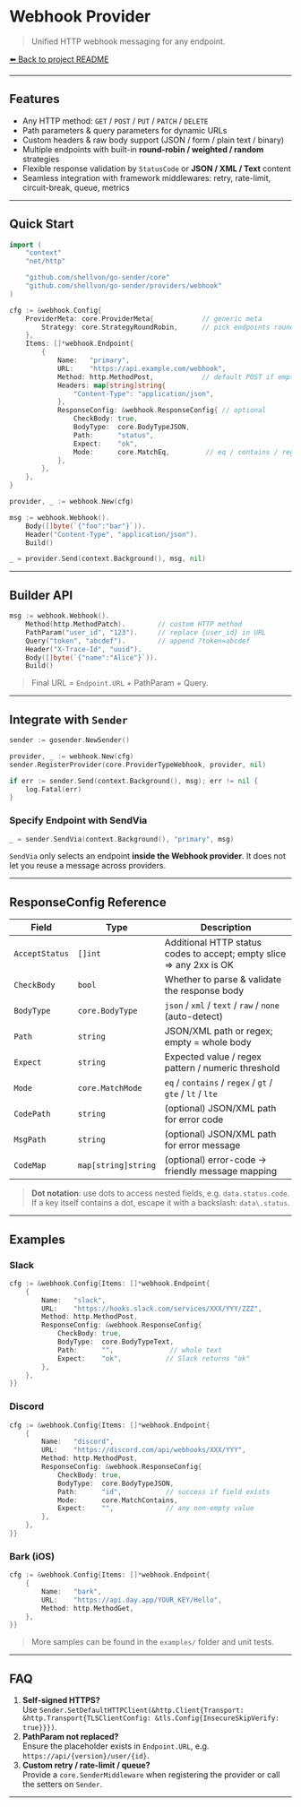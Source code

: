 # Webhook Provider

> Unified HTTP webhook messaging for any endpoint.

[⬅️ Back to project README](../../README.md)

---

## Features

- Any HTTP method: `GET` / `POST` / `PUT` / `PATCH` / `DELETE`
- Path parameters & query parameters for dynamic URLs
- Custom headers & raw body support (JSON / form / plain text / binary)
- Multiple endpoints with built-in **round-robin / weighted / random** strategies
- Flexible response validation by `StatusCode` or **JSON / XML / Text** content
- Seamless integration with framework middlewares: retry, rate-limit, circuit-break, queue, metrics

---

## Quick Start

```go
import (
    "context"
    "net/http"

    "github.com/shellvon/go-sender/core"
    "github.com/shellvon/go-sender/providers/webhook"
)

cfg := &webhook.Config{
    ProviderMeta: core.ProviderMeta{            // generic meta
        Strategy: core.StrategyRoundRobin,      // pick endpoints round-robin
    },
    Items: []*webhook.Endpoint{
        {
            Name:   "primary",
            URL:    "https://api.example.com/webhook",
            Method: http.MethodPost,            // default POST if empty
            Headers: map[string]string{
                "Content-Type": "application/json",
            },
            ResponseConfig: &webhook.ResponseConfig{ // optional
                CheckBody: true,
                BodyType:  core.BodyTypeJSON,
                Path:      "status",
                Expect:    "ok",
                Mode:      core.MatchEq,         // eq / contains / regex / gt etc.
            },
        },
    },
}

provider, _ := webhook.New(cfg)

msg := webhook.Webhook().
    Body([]byte(`{"foo":"bar"}`)).
    Header("Content-Type", "application/json").
    Build()

_ = provider.Send(context.Background(), msg, nil)
```

---

## Builder API

```go
msg := webhook.Webhook().
    Method(http.MethodPatch).        // custom HTTP method
    PathParam("user_id", "123").     // replace {user_id} in URL
    Query("token", "abcdef").        // append ?token=abcdef
    Header("X-Trace-Id", "uuid").
    Body([]byte(`{"name":"Alice"}`)).
    Build()
```

> Final URL = `Endpoint.URL` + PathParam + Query.

---

## Integrate with `Sender`

```go
sender := gosender.NewSender()

provider, _ := webhook.New(cfg)
sender.RegisterProvider(core.ProviderTypeWebhook, provider, nil)

if err := sender.Send(context.Background(), msg); err != nil {
    log.Fatal(err)
}
```

### Specify Endpoint with SendVia

```go
_ = sender.SendVia(context.Background(), "primary", msg)
```

`SendVia` only selects an endpoint **inside the Webhook provider**. It does not let you reuse a message across providers.

---

## ResponseConfig Reference

| Field          | Type                | Description                                                         |
| -------------- | ------------------- | ------------------------------------------------------------------- |
| `AcceptStatus` | `[]int`             | Additional HTTP status codes to accept; empty slice ⇒ any 2xx is OK |
| `CheckBody`    | `bool`              | Whether to parse & validate the response body                       |
| `BodyType`     | `core.BodyType`     | `json` / `xml` / `text` / `raw` / `none` (auto-detect)              |
| `Path`         | `string`            | JSON/XML path or regex; empty = whole body                          |
| `Expect`       | `string`            | Expected value / regex pattern / numeric threshold                  |
| `Mode`         | `core.MatchMode`    | `eq` / `contains` / `regex` / `gt` / `gte` / `lt` / `lte`           |
| `CodePath`     | `string`            | (optional) JSON/XML path for error code                             |
| `MsgPath`      | `string`            | (optional) JSON/XML path for error message                          |
| `CodeMap`      | `map[string]string` | (optional) error-code → friendly message mapping                    |

> **Dot notation**: use dots to access nested fields, e.g. `data.status.code`. If a key itself contains a dot, escape it with a backslash: `data\.status`.

---

## Examples

### Slack

```go
cfg := &webhook.Config{Items: []*webhook.Endpoint{
    {
        Name:   "slack",
        URL:    "https://hooks.slack.com/services/XXX/YYY/ZZZ",
        Method: http.MethodPost,
        ResponseConfig: &webhook.ResponseConfig{
            CheckBody: true,
            BodyType:  core.BodyTypeText,
            Path:      "",              // whole text
            Expect:    "ok",           // Slack returns "ok"
        },
    },
}}
```

### Discord

```go
cfg := &webhook.Config{Items: []*webhook.Endpoint{
    {
        Name:   "discord",
        URL:    "https://discord.com/api/webhooks/XXX/YYY",
        Method: http.MethodPost,
        ResponseConfig: &webhook.ResponseConfig{
            CheckBody: true,
            BodyType:  core.BodyTypeJSON,
            Path:      "id",           // success if field exists
            Mode:      core.MatchContains,
            Expect:    "",             // any non-empty value
        },
    },
}}
```

### Bark (iOS)

```go
cfg := &webhook.Config{Items: []*webhook.Endpoint{
    {
        Name:   "bark",
        URL:    "https://api.day.app/YOUR_KEY/Hello",
        Method: http.MethodGet,
    },
}}
```

> More samples can be found in the `examples/` folder and unit tests.

---

## FAQ

1. **Self-signed HTTPS?**  
   Use `Sender.SetDefaultHTTPClient(&http.Client{Transport: &http.Transport{TLSClientConfig: &tls.Config{InsecureSkipVerify: true}}})`.
2. **PathParam not replaced?**  
   Ensure the placeholder exists in `Endpoint.URL`, e.g. `https://api/{version}/user/{id}`.
3. **Custom retry / rate-limit / queue?**  
   Provide a `core.SenderMiddleware` when registering the provider or call the setters on `Sender`.

---
